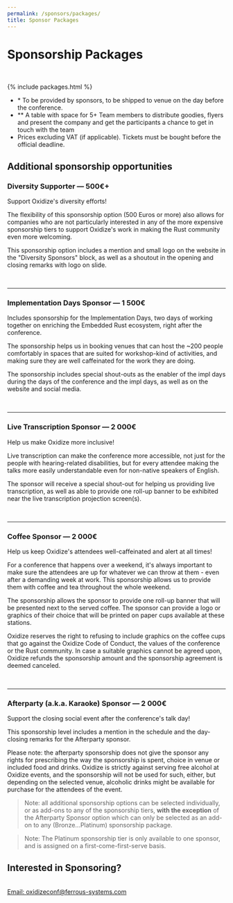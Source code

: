 ```yaml
---
permalink: /sponsors/packages/
title: Sponsor Packages
---
```


# Sponsorship Packages

<br>

{% include packages.html %}

- \* To be provided by sponsors, to be shipped to venue on the day before the conference.
- ** A table with space for 5+ Team members to distribute goodies, flyers and present the company and get the participants a chance to get in touch with the team
- Prices excluding VAT (if applicable). Tickets must be bought before the official deadline.


## Additional sponsorship opportunities

### Diversity Supporter — 500€+

Support Oxidize's diversity efforts!

The flexibility of this sponsorship option (500 Euros or more) also allows for companies who are not particularly interested in any of the more expensive sponsorship tiers to support Oxidize's work in making the Rust community even more welcoming.

This sponsorship option includes a mention and small logo on the website in the "Diversity Sponsors" block, as well as a shoutout in the opening and closing remarks with logo on slide.

<br>

---

### Implementation Days Sponsor — 1&nbsp;500€

Includes sponsorship for the Implementation Days, two days of working together on enriching the Embedded Rust ecosystem, right after the conference.

The sponsorship helps us in booking venues that can host the ~200 people comfortably in spaces that are suited for workshop-kind of activities, and making sure they are well caffeinated for the work they are doing.

The sponsorship includes special shout-outs as the enabler of the impl days during the days of the conference and the impl days, as well as on the website and social media.


<br>

---

### Live Transcription Sponsor — 2&nbsp;000€

Help us make Oxidize more inclusive!

Live transcription can make the conference more accessible, not just for the people with hearing-related disabilities, but for every attendee making the talks more easily understandable even for non-native speakers of English.
    
The sponsor will receive a special shout-out for helping us providing live transcription, as well as able to provide one roll-up banner to be exhibited near the live transcription projection screen(s).

<br>

---
    
### Coffee Sponsor — 2&nbsp;000€
    
Help us keep Oxidize's attendees well-caffeinated and alert at all times!

For a conference that happens over a weekend, it's always important to make sure the attendees are up for whatever we can throw at them - even after a demanding week at work. This sponsorship allows us to provide them with coffee and tea throughout the whole weekend.

The sponsorship allows the sponsor to provide one roll-up banner that will be presented next to the served coffee. The sponsor can provide a logo or graphics of their choice that will be printed on paper cups available at these stations.

Oxidize reserves the right to refusing to include graphics on the coffee cups that go against the Oxidize Code of Conduct, the values of the conference or the Rust community. In case a suitable graphics cannot be agreed upon, Oxidize refunds the sponsorship amount and the sponsorship agreement is deemed canceled.

<br>
  
---

### Afterparty (a.k.a. Karaoke) Sponsor — 2&nbsp;000€
    
Support the closing social event after the conference's talk day!

This sponsorship level includes a mention in the schedule and the day-closing remarks for the Afterparty sponsor.

Please note: the afterparty sponsorship does not give the sponsor any rights for prescribing the way the sponsorship is spent, choice in venue or included food and drinks. Oxidize is strictly against serving free alcohol at Oxidize events, and the sponsorship will not be used for such, either, but depending on the selected venue, alcoholic drinks might be available for purchase for the attendees of the event.

> Note: all additional sponsorship options can be selected individually, or as add-ons to any of the sponsorship tiers, **with the exception** of the Afterparty Sponsor option which can only be selected as an add-on to any (Bronze...Platinum) sponsorship package.

> Note: The Platinum sponsorship tier is only available to one sponsor, and is assigned on a first-come-first-serve basis.

## Interested in Sponsoring?
<br />
<a href="mailto:oxidizeconf@ferrous-systems.com" class = 'btn_round'>
    Email: oxidizeconf@ferrous-systems.com
</a>